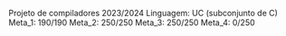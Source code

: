 Projeto de compiladores 2023/2024
Linguagem: UC (subconjunto de C)
Meta_1: 190/190
Meta_2: 250/250
Meta_3: 250/250
Meta_4: 0/250
